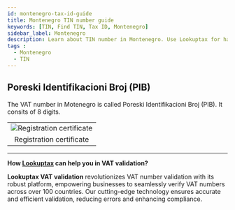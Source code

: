 ```yaml
---
id: montenegro-tax-id-guide
title: Montenegro TIN number guide
keywords: [TIN, Find TIN, Tax ID, Montenegro]
sidebar_label: Montenegro
description: Learn about TIN number in Montenegro. Use Lookuptax for hassle-free tax id validation in Montenegro and other 100+ countries
tags : 
  - Montenegro
  - TIN
---
```


## Poreski Identifikacioni Broj (PIB)

The VAT number in Motenegro is called Poreski Identifikacioni Broj (PIB). It consits of 8 digits.

<table align="center" border="0px" border-color="#dedede"><tr><td>
  <img src="/docs/img/taxid/registration-certificate-montenegro.PNG" alt="Registration certificate" title="Registration certificate"/>
  </td></tr>
  <tr><td align="center">Registration certificate</td></tr>
</table>


----
**How [Lookuptax](https://lookuptax.com/) can help you in VAT validation?**

**Lookuptax VAT validation** revolutionizes VAT number validation with its robust platform, empowering businesses to seamlessly verify VAT numbers across over 100 countries. Our cutting-edge technology ensures accurate and efficient validation, reducing errors and enhancing compliance.
